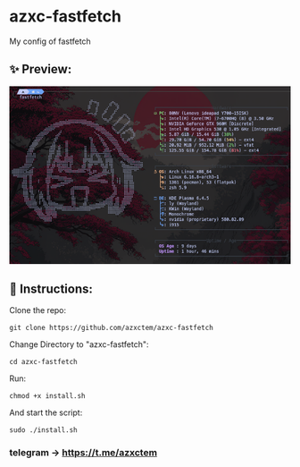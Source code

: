 # azxc-fastfetch
My config of fastfetch

## ✨ Preview:
![alt text](https://github.com/azxctem/azxc-fastfetch/blob/main/config/Screenshot_20251006_152522.png?raw=true)

## 📕 Instructions:
Clone the repo:
```
git clone https://github.com/azxctem/azxc-fastfetch
```
Change Directory to "azxc-fastfetch":
```
cd azxc-fastfetch
```
Run:
```
chmod +x install.sh
```
And start the script:
```
sudo ./install.sh
```

### telegram -> https://t.me/azxctem
